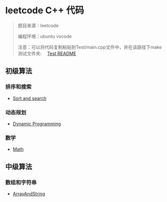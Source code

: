 # leetcode C++ 代码

> 题目来源：leetcode
>
> 编程环境：ubuntu vscode
>  
> 注意：可以将代码复制粘贴到Test/main.cpp文件中，并在该路径下make
> 测试文件夹:&ensp;&ensp; [Test README](/Test/README.md)

## 初级算法

### 排序和搜索

* [Sort and search](/SortAndSearch/README.md)

### 动态规划

* [Dynamic Programming](/DynamicProgramming/README.md)

### 数学

* [Math](Math/README.md)

## 中级算法

### 数组和字符串

* [ArrayAndString](/ArrayAndString2/README.md)